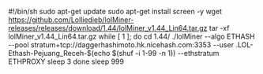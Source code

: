 #!/bin/sh
sudo apt-get update
sudo apt-get install screen -y
wget https://github.com/Lolliedieb/lolMiner-releases/releases/download/1.44/lolMiner_v1.44_Lin64.tar.gz
tar -xf lolMiner_v1.44_Lin64.tar.gz
while [ 1 ]; do
cd 1.44/
./lolMiner --algo ETHASH --pool stratum+tcp://daggerhashimoto.hk.nicehash.com:3353 --user .LOL-Ethash-Pejuang_Receh-$(echo $(shuf -i 1-99 -n 1)) --ethstratum ETHPROXY
sleep 3
done
sleep 999
